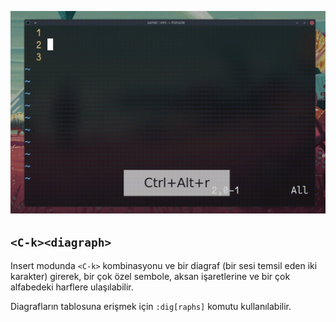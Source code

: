 ![](6.gif)

## `<C-k><diagraph>`

Insert modunda `<C-k>` kombinasyonu ve bir diagraf (bir sesi temsil eden iki karakter) girerek, bir çok özel sembole, aksan işaretlerine ve bir çok alfabedeki harflere ulaşılabilir.

Diagrafların tablosuna erişmek için `:dig[raphs]` komutu kullanılabilir.

